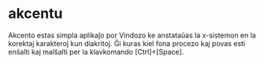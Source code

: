 # akcentu
Akcento estas simpla aplikaĵo por Vindozo ke anstataŭas la x-sistemon en la korektaj karakteroj kun diakritoj.
Ĝi kuras kiel fona procezo kaj povas esti enŝalti kaj malŝalti per la klavkomando [Ctrl]+[Space].

